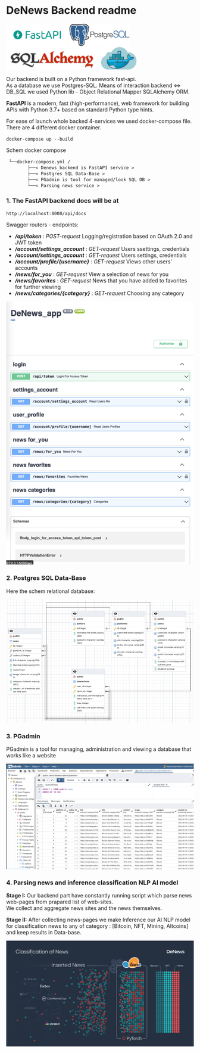 # DeNews Backend readme  

<div>
<img src="readme_imgs/fastapi-logo.png" alt="fastapi-logo" height="60" /> 
<img src="readme_imgs/postgres.png" alt="react-logo" height="60" /> <img
src="readme_imgs/sql-alchemy.png" alt="sql-alchemy" height="60" />
<img src="readme_imgs/docker.png" alt="sql-alchemy" height="60" />
</div>

Our backend is built on a Python framework fast-api.  
As a database we use Postgres-SQL. Means of interaction backend <=> DB_SQL we used Python lib - Object Relational Mapper SQLAlchemy ORM.

**FastAPI** is a modern, fast (high-performance), web framework for building APIs with Python 3.7+ based on standard Python type hints.  

For ease of launch whole backed 4-services we used docker-compose file. There are 4 different docker container. 

```
docker-compose up --build
```
Schem docker compose
```
 └──docker-compose.yml /
        ├──< Denews_backend is FastAPI service >
        ├──< Postgres SQL Data-Base >
        ├──< PGadmin is tool for managed/look SQL DB >
        └──< Parsing news service >
```

### 1. The FastAPI backend docs will be at  
```
http://localhost:8000/api/docs 
```
Swagger routers - endpoints:

 - ***/api/token*** : *POST-request* Logging/registration based on OAuth 2.0 and JWT token  
 - ***/account/settings_account*** : *GET-request* Users ssettings, credentials
 - ***/account/settings_account*** : *GET-request* Users settings, credentials
 - ***/account/profile/{username}*** : *GET-request* Views other users' accounts
  - ***/news/for_you*** : *GET-request* View a selection of news for you
  - ***/news/favorites*** : *GET-request* News that you have added to favorites for further viewing
  - ***/news/categories/{category}*** : *GET-request* Choosing any category


![](readme_imgs/swager.png)

### 2. Postgres SQL Data-Base

Here the schem relational database:

![](readme_imgs/data_base.png)

### 3. PGadmin 

PGadmin is a tool for managing, administration and viewing a database that works like a website

![](readme_imgs/pg_admin.png)

### 4. Parsing news and inference classification NLP AI model

**Stage I:** Our backend part have constantly running script which parse news web-pages from prapared list of web-sites.  
We collect and aggregate news sites and the news themselves. 

**Stage II:** After collecting news-pages we make  Inference our AI NLP model for classification news to any of category : [Bitcoin, NFT, Mining, Altcoins] and keep results in Data-base.

![](readme_imgs/classification_of_news.png)

